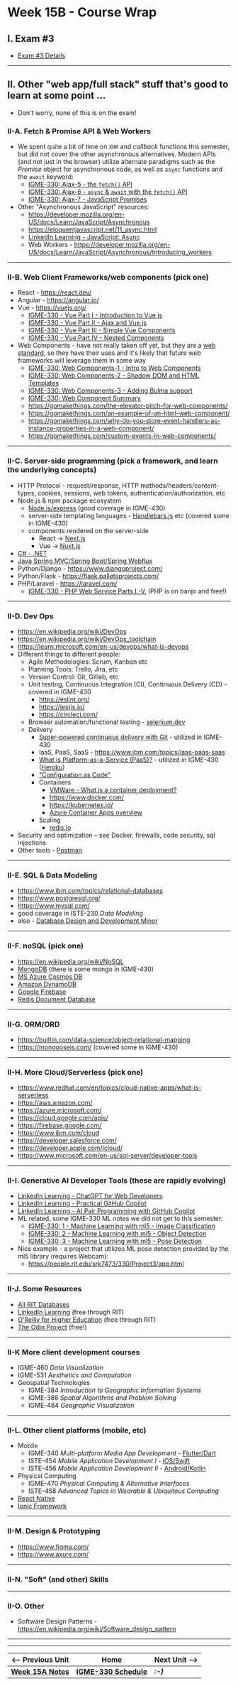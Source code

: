 # Week 15B - Course Wrap

## I. Exam #3

- [Exam #3 Details](../notes/exam-3-details.md)

---

## II. Other "web app/full stack" stuff that's good to learn at some point ...

- Don't worry, none of this is on the exam!

### II-A. Fetch & Promise API & Web Workers

- We spent quite a bit of time on `XHR` and *callback* functions this semester, but did not cover the other asynchronous alternatives. Modern APIs (and not just in the browser) utilize alternate paradigms such as the *Promise* object for asynchronous code, as well as `async` functions and the `await` keyword:
  - [IGME-330: Ajax-5 - the `fetch()` API](https://github.com/tonethar/IGME-330-Master/blob/master/notes/HW-ajax-5.md)
  - [IGME-330: Ajax-6 - `async` & `await` with the `fetch()` API](https://github.com/tonethar/IGME-330-Master/blob/master/notes/HW-ajax-6.md)
  - [IGME-330: Ajax-7 - JavaScript Promises](https://github.com/tonethar/IGME-330-Master/blob/master/notes/HW-ajax-7.md)
- Other "Asynchronous JavaScript" resources:
  - https://developer.mozilla.org/en-US/docs/Learn/JavaScript/Asynchronous
  - https://eloquentjavascript.net/11_async.html
  - [LinkedIn Learning - JavaScript: Async](https://www.linkedin.com/learning/javascript-async)
  - Web Workers - https://developer.mozilla.org/en-US/docs/Learn/JavaScript/Asynchronous/Introducing_workers

---

### II-B. Web Client Frameworks/web components (pick one)

- React - https://react.dev/
- Angular - https://angular.io/
- Vue - https://vuejs.org/
  - [IGME-330 - Vue Part I - Introduction to Vue.js](https://github.com/tonethar/IGME-330-Master/blob/master/notes/vue-1.md) 
  - [IGME-330 - Vue Part II - Ajax and Vue.js ](https://github.com/tonethar/IGME-330-Master/blob/master/notes/vue-2.md)
  - [IGME-330 - Vue Part III - Simple Vue Components](https://github.com/tonethar/IGME-330-Master/blob/master/notes/vue-3.md)
  - [IGME-330 - Vue Part IV - Nested Components](https://github.com/tonethar/IGME-330-Master/blob/master/notes/vue-4.md)
- Web Components - have not really taken off yet, but they are a [web standard](https://developer.mozilla.org/en-US/docs/Web/API/Web_Components), so they have their uses and it's likely that future web frameworks will leverage them in some way
  - [IGME-330: Web Components-1 - Intro to Web Components](https://github.com/tonethar/IGME-330-spring-2023/blob/main/notes/wc-1.md)
  - [IGME-330: Web Components-2 - Shadow DOM and HTML Templates](https://github.com/tonethar/IGME-330-spring-2023/blob/main/notes/wc-2.md)
  - [IGME-330: Web Components-3 - Adding Bulma support](https://github.com/tonethar/IGME-330-spring-2023/blob/main/notes/wc-3.md)
  - [IGME-330: Web Component Summary](https://github.com/tonethar/IGME-330-Master/blob/master/notes/wc-summary.md)
  - https://gomakethings.com/the-elevator-pitch-for-web-components/
  - https://gomakethings.com/an-example-of-an-html-web-component/
  - https://gomakethings.com/why-do-you-store-event-handlers-as-instance-properties-in-a-web-component/
  - https://gomakethings.com/custom-events-in-web-components/

---

### II-C. Server-side programming (pick a framework, and learn the underlying concepts)
- HTTP Protocol - request/response, HTTP methods/headers/content-types, cookies, sessions, web tokens, authentication/authorization, etc
- Node.js & npm package ecosystem
  - [Node.js/express](https://expressjs.com/)  (good coverage in IGME-430)
  - server-side templating languages - [Handlebars.js](https://handlebarsjs.com/) etc (covered some in IGME-430)
  - components rendered on the server-side
     - React -> [Next.js](https://nextjs.org/docs/app/building-your-application/rendering/server-components)
     - Vue -> [Nuxt.js](https://roe.dev/blog/nuxt-server-components/)
- [C# - .NET](https://dotnet.microsoft.com/en-us/apps/cloud)
- [Java Spring MVC/Spring Boot/Spring Webflux](https://azure.microsoft.com/en-us/resources/cloud-computing-dictionary/what-is-java-spring-boot)
- Python/Django - https://www.djangoproject.com/
- Python/Flask - https://flask.palletsprojects.com/
- PHP/Laravel - https://laravel.com/
  - [IGME-330 - PHP Web Service Parts I.-V.](https://github.com/tonethar/IGME-330-Master/blob/master/notes/HW-php-web-service-1.md) (PHP is on banjo and free!)
  
---

### II-D. Dev Ops
- https://en.wikipedia.org/wiki/DevOps
- https://en.wikipedia.org/wiki/DevOps_toolchain
- https://learn.microsoft.com/en-us/devops/what-is-devops
- Different things to different people:
  - Agile Methodologies: Scrum, Kanban etc
  - Planning Tools: Trello, Jira, etc
  - Version Control: Git, Gitlab, etc
  - Unit testing, Continuous Integration (CI), Continuous Delivery (CD) - covered in IGME-430
    - https://eslint.org/
    - https://jestjs.io/
    - https://circleci.com/
  - Browser automation/functional testing - [selenium.dev](https://www.selenium.dev/)
  - Delivery
    - [Super-powered continuous delivery with Git](https://www.atlassian.com/continuous-delivery/principles/git-and-continuous-delivery) - utilized in IGME-430
    - IaaS, PaaS, SaaS - https://www.ibm.com/topics/iaas-paas-saas
    - [What is Platform-as-a-Service (PaaS)?](https://www.ibm.com/topics/paas) - utilized in IGME-430 ([Heroku](https://www.heroku.com/))
    - ["Configuration as Code"](https://www.cloudbees.com/blog/configuration-as-code-everything-need-know)
    - Containers
      - [VMWare - What is a container deployment?](https://www.vmware.com/topics/glossary/content/container-deployment.html)
      - https://www.docker.com/
      - https://kubernetes.io/
      - [Azure Container Apps overview](https://learn.microsoft.com/en-us/azure/container-apps/overview)
    - Scaling
      - [redis.io](https://redis.io/)
- Security and optimization – see Docker, firewalls, code security, sql injections
- Other tools - [Postman](https://www.postman.com/)

---

### II-E. SQL & Data Modeling
- https://www.ibm.com/topics/relational-databases
- https://www.postgresql.org/ 
- https://www.mysql.com/
- good coverage in ISTE-230 *Data Modeling*
- also - [Database Design and Development Minor](https://www.rit.edu/study/database-design-and-development-minor)

---

### II-F. noSQL (pick one)
- https://en.wikipedia.org/wiki/NoSQL
- [MongoDB](https://www.mongodb.com) (there is some mongo in IGME-430)
- [MS Azure Cosmos DB](https://azure.microsoft.com/en-us/products/cosmos-db/)
- [Amazon DynamoDB](https://aws.amazon.com/pm/dynamodb)
- [Google Firebase](https://firebase.google.com/)
- [Redis Document Database](https://redis.io/docs/get-started/)

 ---

### II-G. ORM/ORD

- https://builtin.com/data-science/object-relational-mapping
- https://mongoosejs.com/ (covered some in IGME-430)
  
---

### II-H. More Cloud/Serverless (pick one)
- https://www.redhat.com/en/topics/cloud-native-apps/what-is-serverless
- https://aws.amazon.com/
- https://azure.microsoft.com/
- https://cloud.google.com/apis/
- https://firebase.google.com/
- https://www.ibm.com/cloud
- https://developer.salesforce.com/
- https://developer.apple.com/icloud/
- https://www.microsoft.com/en-us/sql-server/developer-tools
  
---

### II-I. Generative AI Developer Tools (these are rapidly evolving)
- [LinkedIn Learning - ChatGPT for Web Developers](https://www.linkedin.com/learning/chatgpt-for-web-developers/accelerate-your-web-development-process?u=42272537)
- [LinkedIn Learning - Practical GitHub Copilot](https://www.linkedin.com/learning/practical-github-copilot/using-copilot-on-projects?u=42272537)
- [LinkedIn Learning - AI Pair Programming with GitHub Copilot](https://www.linkedin.com/learning/ai-pair-programming-with-github-copilot/human-ai-collaboration?u=42272537)
- ML related, some IGME-330 ML notes we did not get to this semester:
  - [IGME-330: 1 - Machine Learning with ml5 - Image Classification](https://github.com/tonethar/IGME-330-Master/blob/master/notes/1-ml-pre-trained-models.md)
  - [IGME-330: 2 - Machine Learning with ml5 - Object Detection](https://github.com/tonethar/IGME-330-Master/blob/master/notes/2-ml-object-detection.md)
  - [IGME-330: 3 - Machine Learning with ml5 - Pose Detection](https://github.com/tonethar/IGME-330-Master/blob/master/notes/3-ml-posenet.md)
- Nice example - a project that utilizes ML pose detection provided by the ml5 library (requires Webcam):
  - https://people.rit.edu/srk7473/330/Project3/app.html

---

### II-J. Some Resources
- [All RIT Databases](https://library.rit.edu/dbfinder/index.php?query=*%3A*)
- [LinkedIn Learning](https://www.linkedin.com/checkpoint/enterprise/login/42272537?application=learning) (free through RIT)
- [O’Reilly for Higher Education](https://go.oreilly.com/rochester-institute-of-technology) (free through RIT)
- [The Odin Project](https://www.theodinproject.com/) (free!)

--- 

### II-K More client development courses
- IGME-460 *Data Visualization*
- IGME-531 *Aesthetics and Computation*
- Geospatial Technologies
  - IGME-384 *Introduction to Geographic Information Systems*
  - IGME-386 *Spatial Algorithms and Problem Solving*
  - IGME-484 *Geographic Visualization*

---

### II-L. Other client platforms (mobile, etc)

- Mobile
  - IGME-340 *Multi-platform Media App Development* - [Flutter/Dart](https://flutter.dev/)
  - ISTE-454 *Mobile Application Development I* - [iOS/Swift](https://developer.apple.com/)
  - ISTE-456 *Mobile Application Development II* - [Android/Kotlin](https://developer.android.com/)
- Physical Computing
  - IGME-470 *Physical Computing & Alternative Interfaces*
  - ISTE-458 *Advanced Topics in Wearable & Ubiquitous Computing*
- [React Native](https://reactnative.dev/)
- [Ionic Framework](https://ionicframework.com/)
 
---

### II-M. Design & Prototyping

- https://www.figma.com/
- https://www.axure.com/

---

### II-N. "Soft" (and other) Skills

---

### II-O. Other
- Software Design Patterns - https://en.wikipedia.org/wiki/Software_design_pattern

---
---

| <-- Previous Unit | Home | Next Unit -->
| --- | --- | --- 
| [**Week 15A Notes**](15A.md)  |  [**IGME-330 Schedule**](../schedule.md) | ***:-)***
